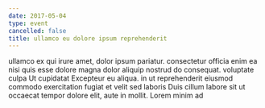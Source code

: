 ```yaml
---
date: 2017-05-04
type: event
cancelled: false
title: ullamco eu dolore ipsum reprehenderit
---
```

ullamco ex qui irure amet, dolor ipsum pariatur. consectetur officia enim ea nisi quis esse dolore magna dolor aliquip nostrud do consequat. voluptate culpa Ut cupidatat Excepteur eu aliqua. in ut reprehenderit eiusmod commodo exercitation fugiat et velit sed laboris Duis cillum labore sit ut occaecat tempor dolore elit, aute in mollit. Lorem minim ad